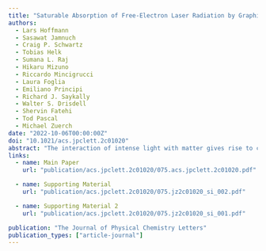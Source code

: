 ```yaml
---
title: "Saturable Absorption of Free-Electron Laser Radiation by Graphite near the Carbon K-Edge"
authors:
  - Lars Hoffmann
  - Sasawat Jamnuch
  - Craig P. Schwartz
  - Tobias Helk
  - Sumana L. Raj
  - Hikaru Mizuno
  - Riccardo Mincigrucci
  - Laura Foglia
  - Emiliano Principi
  - Richard J. Saykally
  - Walter S. Drisdell
  - Shervin Fatehi
  - Tod Pascal
  - Michael Zuerch
date: "2022-10-06T00:00:00Z"
doi: "10.1021/acs.jpclett.2c01020"
abstract: "The interaction of intense light with matter gives rise to competing nonlinear responses that can dynamically change material properties. Prominent examples are saturable absorption (SA) and two-photon absorption (TPA), which dynamically increase and decrease the transmission of a sample depending on pulse intensity, respectively. The availability of intense soft X-ray pulses from free-electron lasers (FELs) has led to observations of SA and TPA in separate experiments, leaving open questions about the possible interplay between and relative strength of the two phenomena. Here, we systematically study both phenomena in one experiment by exposing graphite films to soft X-ray FEL pulses of varying intensity. By applying real-time electronic structure calculations, we find that for lower intensities the nonlinear contribution to the absorption is dominated by SA attributed to ground-state depletion; our model suggests that TPA becomes more dominant for larger intensities (>10^14 W/cm^2). Our results demonstrate an approach of general utility for interpreting FEL spectroscopies."
links:
  - name: Main Paper
    url: "publication/acs.jpclett.2c01020/075.acs.jpclett.2c01020.pdf"

  - name: Supporting Material
    url: "publication/acs.jpclett.2c01020/075.jz2c01020_si_002.pdf"

  - name: Supporting Material 2
    url: "publication/acs.jpclett.2c01020/075.jz2c01020_si_001.pdf"

publication: "The Journal of Physical Chemistry Letters"
publication_types: ["article-journal"]
---
```

